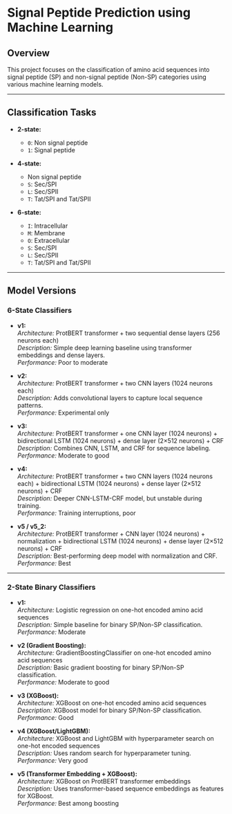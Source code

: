 # Signal Peptide Prediction using Machine Learning

## Overview

This project focuses on the classification of amino acid sequences into signal peptide (SP) and non-signal peptide (Non-SP) categories using various machine learning models.

---

## Classification Tasks

- **2-state:**  
  - `0`: Non signal peptide  
  - `1`: Signal peptide

- **4-state:**  
  - Non signal peptide  
  - `S`: Sec/SPI  
  - `L`: Sec/SPII  
  - `T`: Tat/SPI and Tat/SPII

- **6-state:**  
  - `I`: Intracellular  
  - `M`: Membrane  
  - `O`: Extracellular  
  - `S`: Sec/SPI  
  - `L`: Sec/SPII  
  - `T`: Tat/SPI and Tat/SPII

---

## Model Versions

### 6-State Classifiers

- **v1:**  
  _Architecture:_ ProtBERT transformer + two sequential dense layers (256 neurons each)  
  _Description:_ Simple deep learning baseline using transformer embeddings and dense layers.  
  _Performance:_ Poor to moderate

- **v2:**  
  _Architecture:_ ProtBERT transformer + two CNN layers (1024 neurons each)  
  _Description:_ Adds convolutional layers to capture local sequence patterns.  
  _Performance:_ Experimental only

- **v3:**  
  _Architecture:_ ProtBERT transformer + one CNN layer (1024 neurons) + bidirectional LSTM (1024 neurons) + dense layer (2×512 neurons) + CRF  
  _Description:_ Combines CNN, LSTM, and CRF for sequence labeling.  
  _Performance:_ Moderate to good

- **v4:**  
  _Architecture:_ ProtBERT transformer + two CNN layers (1024 neurons each) + bidirectional LSTM (1024 neurons) + dense layer (2×512 neurons) + CRF  
  _Description:_ Deeper CNN-LSTM-CRF model, but unstable during training.  
  _Performance:_ Training interruptions, poor

- **v5 / v5_2:**  
  _Architecture:_ ProtBERT transformer + CNN layer (1024 neurons) + normalization + bidirectional LSTM (1024 neurons) + dense layer (2×512 neurons) + CRF  
  _Description:_ Best-performing deep model with normalization and CRF.  
  _Performance:_ Best

---

### 2-State Binary Classifiers

- **v1:**  
  _Architecture:_ Logistic regression on one-hot encoded amino acid sequences  
  _Description:_ Simple baseline for binary SP/Non-SP classification.  
  _Performance:_ Moderate

- **v2 (Gradient Boosting):**  
  _Architecture:_ GradientBoostingClassifier on one-hot encoded amino acid sequences  
  _Description:_ Basic gradient boosting for binary SP/Non-SP classification.  
  _Performance:_ Moderate to good

- **v3 (XGBoost):**  
  _Architecture:_ XGBoost on one-hot encoded amino acid sequences  
  _Description:_ XGBoost model for binary SP/Non-SP classification.  
  _Performance:_ Good

- **v4 (XGBoost/LightGBM):**  
  _Architecture:_ XGBoost and LightGBM with hyperparameter search on one-hot encoded sequences  
  _Description:_ Uses random search for hyperparameter tuning.  
  _Performance:_ Very good

- **v5 (Transformer Embedding + XGBoost):**  
  _Architecture:_ XGBoost on ProtBERT transformer embeddings  
  _Description:_ Uses transformer-based sequence embeddings as features for XGBoost.  
  _Performance:_ Best among boosting